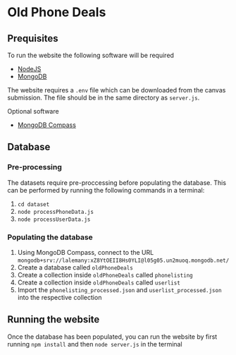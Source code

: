 # Old Phone Deals
## Prequisites
To run the website the following software will be required
* [NodeJS](https://nodejs.org/en/download)
* [MongoDB](https://www.mongodb.com/try/download/community)

The website requires a `.env` file which can be downloaded from the canvas submission. The file should be in the same directory as `server.js`.

Optional software
* [MongoDB Compass](https://www.mongodb.com/products/compass)

## Database
### Pre-processing
The datasets require pre-proccessing before populating the database. This can be performed by running the following commands in a terminal:

1. `cd dataset`
2. `node processPhoneData.js`
3. `node processUserData.js`

### Populating the database
1. Using MongoDB Compass, connect to the URL `mongodb+srv://lalemany:xZ8YtOEII8Hs0YLI@l05g05.un2muoq.mongodb.net/`
2. Create a database called `oldPhoneDeals`
3. Create a collection inside `oldPhoneDeals` called `phonelisting`
4. Create a collection inside `oldPhoneDeals` called `userlist`
5. Import the `phonelisting_processed.json` and `userlist_processed.json` into the respective collection

## Running the website
Once the database has been populated, you can run the website by first running `npm install` and then `node server.js` in the terminal

